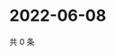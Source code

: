 # 2022-06-08

共 0 条

<!-- BEGIN WEIBO -->
<!-- 最后更新时间 Wed Jun 08 2022 05:14:10 GMT+0800 (China Standard Time) -->

<!-- END WEIBO -->

